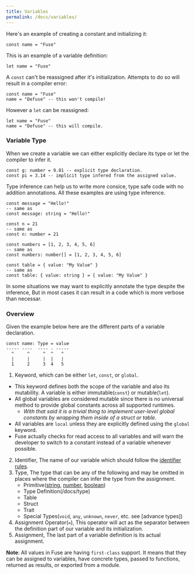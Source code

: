 ```yaml
---
title: Variables
permalink: /docs/variables/
---
```


Here's an example of creating a constant and initializing it:

```fuse
const name = "Fuse"
```

This is an example of a variable definition:

```fuse
let name = "Fuse"
```

A `const` can't be reassigned after it's initialization. Attempts to do so will result in a compiler error:

```fuse
const name = "Fuse"
name = "Defuse" -- this won't compile!
```

However a `let` can be reassigned:

```fuse
let name = "Fuse"
name = "Defuse" -- this will compile.
```

### Variable Type

When we create a variable we can either explicitly declare its type or let the compiler to infer it.

```fuse
const g: number = 9.81 -- explicit type declaration.
const pi = 3.14 -- implicit type infered from the assigned value.
```

Type inference can help us to write more consice, type safe code with no addition annotations. All these examples are using type inference.

```fuse
const message = "Hello!"
-- same as
const message: string = "Hello!"

const n = 21
-- same as
const n: number = 21

const numbers = [1, 2, 3, 4, 5, 6]
-- same as
const numbers: number[] = [1, 2, 3, 4, 5, 6]

const table = { value: "My Value" }
-- same as
const table: { value: string } = { value: "My Value" }
```

In some situations we may want to explicitly annotate the type despite the inference, But in most cases it can result in a code which is more verbose than necessar.

### Overview

Given the example below here are the different parts of a variable declaration.

```fuse
const name: Type = value
----- ----  ---- - -----
  ^     ^     ^  ^   ^
  |     |     |  |   |
  1     2     3  4   5  
```

1. Keyword, which can be either `let`, `const`, or `global`.
  - This keyword defines both the scope of the variable and also its mutability. A variable is either immutable(`const`) or mutable(`let`).
  - All global variables are considered mutable since there is no universal method to provide global constants across all supported runtimes.
    - _With that said it is a trivial thing to implement user-level global constants by wrapping them inside of a struct or table._
  - All variables are `local` unless they are explicitly defined using the `global` keyword.
  - Fuse actually checks for read access to all variables and will warn the developer to switch to a constant instead of a variable whenever possible.

2. Identifier, The name of our variable which should follow the [identifier rules](/docs/identifiers).
3. Type, The type that can be any of the following and may be omitted in places where the compiler can infer the type from the assignment.
    - Primitive([string](/docs/string), [number](/docs/number), [boolean](/docs/boolean))
    - Type Definition(/docs/type)
    - Table
    - Struct
    - Trait
    - Special Types(`void`, `any`, `unknown`, `never`, etc. see [advance types])
4. Assignment Operator(`=`), This operator will act as the separator between the definition part of our variable and its initialization.
5. Assignment, The last part of a variable definition is its actual assignment.

__Note__: All values in Fuse are having `first-class` support. It means that they can be assigned to variables, have concrete types, passed to functions, returned as results, or exported from a module.
